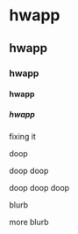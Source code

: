 # hwapp

## hwapp

### hwapp

#### hwapp

##### hwapp

fixing it

doop

doop doop

doop doop doop

blurb

more blurb
